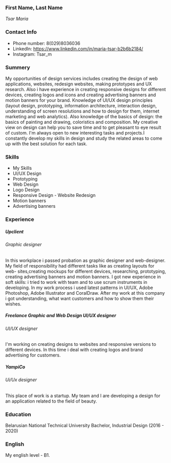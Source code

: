 ### First Name, Last Name
*Tsar Maria* 
### Contact Info
- Phone number: 8(029)8036036
- LinkedIn: https://www.linkedin.com/in/maria-tsar-b2b6b2184/
- Instagram: Tsar_m
### Summery
My opportunities of design services includes creating the design of web applications, websites, redesign websites, making prototypes and UX research. Also i have experience in creating responsive designs for different devices, creating logos and icons and creating advertising banners and motion banners for your brand.
Knowledge of UI/UX design principles (layout design, prototyping, information architecture, interaction design, understanding of screen resolutions and how to design for them, internet marketing and web analytics). Also knowledge of the basics of design: the basics of painting and drawing, coloristics and composition.
My creative view on design can help you to save time and to get pleasant to eye result of custom. I'm always open to new interesting tasks and projects.I constantly develop my skills in design and study the related areas to come up with the best solution for each task.
###  Skills 
- My Skills
- UI/UX Design
- Prototyping
- Web Design
- Logo Design
- Responsive Design - Website Redesign
- Motion banners
- Advertising banners
### Experience
##### Upclient
###### Graphic designer
In this workplace i passed probation as graphic designer and web-designer. My field of responsibility had different tasks like as creating layouts for web- sites,creating mockups for different devices, researching, prototyping, creating advertising banners and motion banners. I got new experience in soft skills: i tried to work with team and to use scrum instruments in developing. In my work process i used latest patterns in UI/UX, Adobe Photoshop, Adobe Illustrator and CoralDraw.
After my work at this company i got understanding, what want customers and how to show them their wishes.
##### Freelance Graphic and Web Design UI/UX designer
###### UI/UX designer
I'm working on creating designs to websites and responsive versions to different devices. In this time i deal with creating logos and brand advertising for customers.
##### YampiCo
###### Ui/Ux designer
This place of work is a startup. My team and I are developing a design for an application related to the field of beauty.
### Education
 Belarusian National Technical University Bachelor, Industrial Design (2016 - 2020)
### English
My english level - B1.
